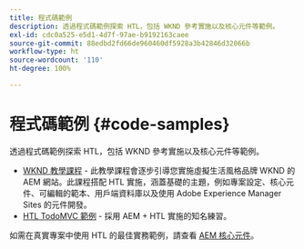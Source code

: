 ```yaml
---
title: 程式碼範例
description: 透過程式碼範例探索 HTL，包括 WKND 參考實施以及核心元件等範例。
exl-id: cdc0a525-e5d1-4d7f-97ae-b9192163caee
source-git-commit: 88edbd2fd66de960460df5928a3b42846d32066b
workflow-type: ht
source-wordcount: '110'
ht-degree: 100%

---
```



# 程式碼範例 {#code-samples}

透過程式碼範例探索 HTL，包括 WKND 參考實施以及核心元件等範例。

* [WKND 教學課程](https://experienceleague.adobe.com/docs/experience-manager-learn/getting-started-wknd-tutorial-develop/overview.html) - 此教學課程會逐步引導您實施虛擬生活風格品牌 WKND 的 AEM 網站。此課程搭配 HTL 實施，涵蓋基礎的主題，例如專案設定、核心元件、可編輯的範本、用戶端資料庫以及使用 Adobe Experience Manager Sites 的元件開發。
* [HTL TodoMVC 範例](https://github.com/Adobe-Marketing-Cloud/aem-sightly-sample-todomvc) - 採用 AEM + HTL 實施的知名練習。

如需在真實專案中使用 HTL 的最佳實務範例，請查看 [AEM 核心元件](https://experienceleague.adobe.com/docs/experience-manager-core-components/using/introduction.html)。
